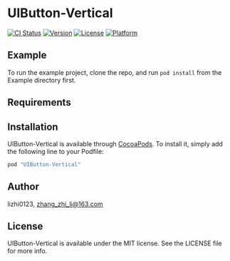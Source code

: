 
# UIButton-Vertical

[![CI Status](http://img.shields.io/travis/lizhi0123/UIButton-Vertical.svg?style=flat)](https://travis-ci.org/lizhi0123/UIButton-Vertical)
[![Version](https://img.shields.io/cocoapods/v/UIButton-Vertical.svg?style=flat)](http://cocoapods.org/pods/UIButton-Vertical)
[![License](https://img.shields.io/cocoapods/l/UIButton-Vertical.svg?style=flat)](http://cocoapods.org/pods/UIButton-Vertical)
[![Platform](https://img.shields.io/cocoapods/p/UIButton-Vertical.svg?style=flat)](http://cocoapods.org/pods/UIButton-Vertical)

## Example

To run the example project, clone the repo, and run `pod install` from the Example directory first.

## Requirements

## Installation

UIButton-Vertical is available through [CocoaPods](http://cocoapods.org). To install
it, simply add the following line to your Podfile:

```ruby
pod "UIButton-Vertical"
```

## Author

lizhi0123, zhang_zhi_li@163.com

## License

UIButton-Vertical is available under the MIT license. See the LICENSE file for more info.

